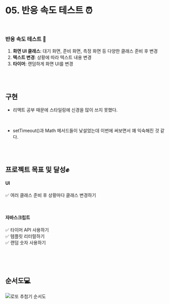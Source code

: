 
# 05. 반응 속도 테스트 ⏰

<br/>

### 반응 속도 테스트 📌
1. **화면 UI 클래스**: 대기 화면, 준비 화면, 측정 화면 등 다양한 클래스 준비 후 변경
2. **텍스트 변경**: 상황에 따라 텍스트 내용 변경
3. **타이머**: 랜덤하게 화면 UI를 변경

<br/><br/>

## 구현
- 리액트 공부 때문에 스타일링에 신경을 많이 쓰지 못했다.

<br/>

- setTimeout()과 Math 메서드들이 낯설었는데 이번에 써보면서 꽤 익숙해진 것 같다.

<br/><br/>

## 프로젝트 목표 및 달성✊

#### UI
✅ 여러 클래스 준비 후 상황마다 클래스 변경하기

<br/>

#### 자바스크립트 
✅ 타이머 API 사용하기 <br/>
✅ 템플릿 리터럴하기 <br/>
✅ 랜덤 숫자 사용하기 <br/>

<br/><br/><br/>

## 순서도💻

![로또 추첨기 순서도](https://github.com/user-attachments/assets/d0260f4f-68f0-404a-8f46-1538bff5c55e)


<br/><br/><br/>
